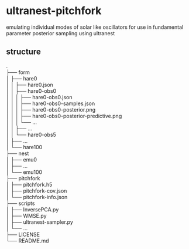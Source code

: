# ultranest-pitchfork
emulating individual modes of solar like oscillators for use in fundamental parameter posterior sampling using ultranest

## structure
.\
├── form\
│   ├── hare0\
│   │   ├── hare0.json\
│   │   ├── hare0-obs0\
│   │   │   ├── hare0-obs0.json\
│   │   │   ├── hare0-obs0-samples.json\
│   │   │   ├── hare0-obs0-posterior.png\
│   │   │   ├── hare0-obs0-posterior-predictive.png\
│   │   │   └── ...\
│   │   ├── ...\
│   │   └── hare0-obs5\
│   ├── ...\
│   └── hare100\
├── nest\
│   ├── emu0\
│   ├── ...\
│   └── emu100\
├── pitchfork\
│   ├── pitchfork.h5\
│   ├── pitchfork-cov.json\
│   └── pitchfork-info.json\
├── scripts\
│   ├── InversePCA.py\
│   ├── WMSE.py\
│   ├── ultranest-sampler.py\
│   └── ...\
├── LICENSE\
└── README.md
